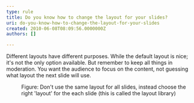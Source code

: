 ```yaml
---
type: rule
title: Do you know how to change the layout for your slides?
uri: do-you-know-how-to-change-the-layout-for-your-slides
created: 2010-06-08T08:09:56.0000000Z
authors: []

---
```




<span class='intro'> Different layouts have different purposes. While the default layout is nice; it's not the only option available. But remember to keep all things in moderation. You want the audience to focus on the content, not guessing what layout the next slide will use. </span>


  <dl>
    <dt><img alt="" class="ms-rteCustom-ImageArea" src="/Communication/RulesToBetterPowerpointPresentations/PublishingImages/layout.gif" /> </dt>
    <dd class="ms-rteCustom-FigureNormal">Figure&#58; Don't use the same layout for all slides, instead choose the right 'layout' for the each slide (this is called the layout library) </dd>
</dl>




